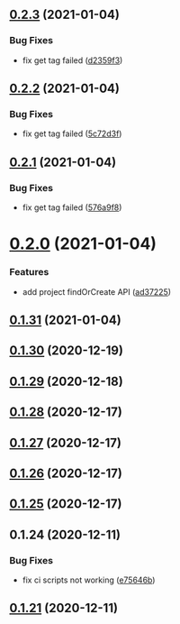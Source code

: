 ## [0.2.3](https://github.com/MOXA-ISD/thingspro-cloud-node-sdk/compare/v0.2.2...v0.2.3) (2021-01-04)


### Bug Fixes

* fix get tag  failed ([d2359f3](https://github.com/MOXA-ISD/thingspro-cloud-node-sdk/commit/d2359f311c002ae10a0140f6063b11769e76dbee))

## [0.2.2](https://github.com/MOXA-ISD/thingspro-cloud-node-sdk/compare/v0.2.1...v0.2.2) (2021-01-04)


### Bug Fixes

* fix get tag  failed ([5c72d3f](https://github.com/MOXA-ISD/thingspro-cloud-node-sdk/commit/5c72d3fe774ec7b65f9fcc45a28d656de8720caf))

## [0.2.1](https://github.com/MOXA-ISD/thingspro-cloud-node-sdk/compare/v0.2.0...v0.2.1) (2021-01-04)


### Bug Fixes

* fix get tag  failed ([576a9f8](https://github.com/MOXA-ISD/thingspro-cloud-node-sdk/commit/576a9f8a968217f8981f9b114262da91838e0ee9))

# [0.2.0](https://github.com/MOXA-ISD/thingspro-cloud-node-sdk/compare/v0.1.31...v0.2.0) (2021-01-04)


### Features

* add project findOrCreate API ([ad37225](https://github.com/MOXA-ISD/thingspro-cloud-node-sdk/commit/ad37225437bc1adfa9d2c87939dc0769c041d859))

## [0.1.31](https://github.com/MOXA-ISD/thingspro-cloud-node-sdk/compare/v0.1.30...v0.1.31) (2021-01-04)

## [0.1.30](https://github.com/MOXA-ISD/thingspro-cloud-node-sdk/compare/v0.1.29...v0.1.30) (2020-12-19)

## [0.1.29](https://github.com/MOXA-ISD/thingspro-cloud-node-sdk/compare/v0.1.28...v0.1.29) (2020-12-18)

## [0.1.28](https://github.com/MOXA-ISD/thingspro-cloud-node-sdk/compare/v0.1.27...v0.1.28) (2020-12-17)

## [0.1.27](https://github.com/MOXA-ISD/thingspro-cloud-node-sdk/compare/v0.1.26...v0.1.27) (2020-12-17)

## [0.1.26](https://github.com/MOXA-ISD/thingspro-cloud-node-sdk/compare/v0.1.25...v0.1.26) (2020-12-17)

## [0.1.25](https://github.com/MOXA-ISD/thingspro-cloud-node-sdk/compare/v0.1.24...v0.1.25) (2020-12-17)

## 0.1.24 (2020-12-11)


### Bug Fixes

* fix ci scripts not working ([e75646b](https://github.com/MOXA-ISD/thingspro-cloud-node-sdk/commit/e75646b99cac40dd54d42c9186e4d80988130b27))

## [0.1.21](https://github.com/MOXA-ISD/thingspro-cloud-node-sdk/compare/v0.1.20...v0.1.21) (2020-12-11)
